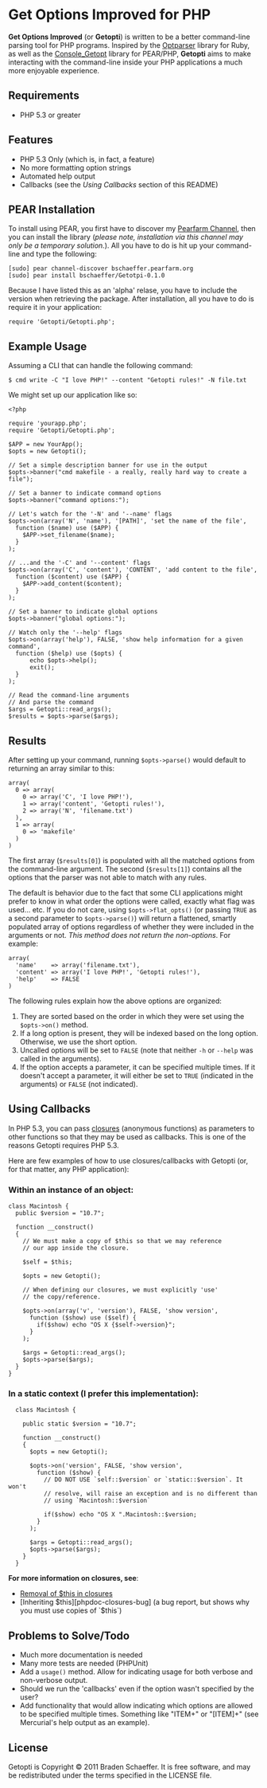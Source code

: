 # Get Options Improved for PHP

**Get Options Improved** (or **Getopti**) is written to be a better command-line parsing tool for PHP programs. Inspired by the [Optparser][optparser] library for Ruby, as well as the [Console_Getopt][console-getopt] library for PEAR/PHP, **Getopti** aims to make interacting with the command-line inside your PHP applications a much more enjoyable experience.

## Requirements

* PHP 5.3 or greater

## Features

* PHP 5.3 Only (which is, in fact, a feature)
* No more formatting option strings
* Automated help output
* Callbacks (see the *Using Callbacks* section of this README)

## PEAR Installation

To install using PEAR, you first have to discover my [Pearfarm Channel](http://bschaeffer.pearfarm.org/), then you can install the library (*please note, installation via this channel may only be a temporary solution.*). All you have to do is hit up your command-line and type the following:

    [sudo] pear channel-discover bschaeffer.pearfarm.org
    [sudo] pear install bschaeffer/Getotpi-0.1.0

Because I have listed this as an 'alpha' relase, you have to include the version when retrieving the package. After installation, all you have to do is require it in your application:

    require 'Getopti/Getopti.php';

## Example Usage

Assuming a CLI that can handle the following command:

    $ cmd write -C "I love PHP!" --content "Getopti rules!" -N file.txt

We might set up our application like so:

    <?php
    
    require 'yourapp.php';
    require 'Getopti/Getopti.php';
    
    $APP = new YourApp();
    $opts = new Getopti();
    
    // Set a simple description banner for use in the output
    $opts->banner("cmd makefile - a really, really hard way to create a file");
    
    // Set a banner to indicate command options
    $opts->banner("command options:");
    
    // Let's watch for the '-N' and '--name' flags
    $opts->on(array('N', 'name'), '[PATH]', 'set the name of the file',
      function ($name) use ($APP) {
        $APP->set_filename($name);
      }
    );
    
    // ...and the '-C' and '--content' flags
    $opts->on(array('C', 'content'), 'CONTENT', 'add content to the file',
      function ($content) use ($APP) {
        $APP->add_content($content);
      }
    );
    
    // Set a banner to indicate global options
    $opts->banner("global options:");
    
    // Watch only the '--help' flags
    $opts->on(array('help'), FALSE, 'show help information for a given command',
      function ($help) use ($opts) {
          echo $opts->help();
          exit();
      }
    );
    
    // Read the command-line arguments
    // And parse the command
    $args = Getopti::read_args();
    $results = $opts->parse($args);

## Results

After setting up your command, running `$opts->parse()` would default to returning an array similar to this:

    array(
      0 => array(
        0 => array('C', 'I love PHP!'),
        1 => array('content', 'Getopti rules!'),
        2 => array('N', 'filename.txt')
      ),
      1 => array(
        0 => 'makefile'
      )
    )

The first array (`$results[0]`) is populated with all the matched options from the command-line argument. The second (`$results[1]`) contains all the options that the parser was not able to match with any rules.

The default is behavior due to the fact that some CLI applications might prefer to know in what order the options were called, exactly what flag was used... etc. If you do not care, using `$opts->flat_opts()` (or passing `TRUE` as a second parameter to `$opts->parse()`) will return a flattened, smartly populated array of options regardless of whether they were included in the arguments or not. *This method does not return the non-options*. For example:

    array(
      'name'    => array('filename.txt'),
      'content' => array('I love PHP!', 'Getopti rules!'),
      'help'    => FALSE
    )

The following rules explain how the above options are organized:

1. They are sorted based on the order in which they were set using the `$opts->on()` method.
2. If a long option is present, they will be indexed based on the long option. Otherwise, we use the short option.
3. Uncalled options will be set to `FALSE` (note that neither `-h` or `--help` was called in the arguments).
4. If the option accepts a parameter, it can be specified multiple times. If it doesn't accept a parameter, it will either be set to `TRUE` (indicated in the arguments) or `FALSE` (not indicated).

## Using Callbacks

In PHP 5.3, you can pass [closures][phpdoc-closures] (anonymous functions) as parameters to other functions so that they may be used as callbacks. This is one of the reasons Getopti requires PHP 5.3.

Here are few examples of how to use closures/callbacks with Getopti (or, for that matter, any PHP application):

### Within an instance of an object:

    class Macintosh {
      public $version = "10.7";
      
      function __construct()
      { 
        // We must make a copy of $this so that we may reference
        // our app inside the closure.
        
        $self = $this;
        
        $opts = new Getopti();
        
        // When defining our closures, we must explicitly 'use'
        // the copy/reference.
        
        $opts->on(array('v', 'version'), FALSE, 'show version',   
          function ($show) use ($self) {
            if($show) echo "OS X {$self->version}";
          }
        );
        
        $args = Getopti::read_args();
        $opts->parse($args);
      }
    }

### In a static context (I prefer this implementation):

      class Macintosh {
        
        public static $version = "10.7";
        
        function __construct()
        {
          $opts = new Getopti();
          
          $opts->on('version', FALSE, 'show version', 
            function ($show) {
              // DO NOT USE `self::$version` or `static::$version`. It won't
              // resolve, will raise an exception and is no different than
              // using `Macintosh::$version`
              
              if($show) echo "OS X ".Macintosh::$version;
            }
          );
          
          $args = Getopti::read_args();
          $opts->parse($args);
        }
      }

**For more information on closures, see**:

* [Removal of $this in closures][phpdoc-closures-wiki]
* [Inheriting $this][phpdoc-closures-bug] (a bug report, but shows why you must use copies of `$this`)

## Problems to Solve/Todo

* Much more documentation is needed
* Many more tests are needed (PHPUnit)
* Add a `usage()` method. Allow for indicating usage for both verbose and non-verbose output.
* Should we run the 'callbacks' even if the option wasn't specified by the user?
* Add functionality that would allow indicating which options are allowed to be specified multiple times. Something like "ITEM+" or "[ITEM]+" (see Mercurial's help output as an example).

## License

Getopti is Copyright © 2011 Braden Schaeffer. It is free software, and may be redistributed under the terms specified in the LICENSE file.

[optparser]: http://www.ruby-doc.org/stdlib/libdoc/optparse/rdoc/index.html
[console-getopt]: http://pear.php.net/package/Console_Getopt
[phpdoc-closures]: http://php.net/manual/en/functions.anonymous.php
[phpdoc-closures-wiki]: http://wiki.php.net/rfc/closures/removal-of-this
[phpdoc-closures-bug]: http://bugs.php.net/bug.php?id=49543